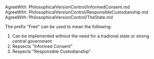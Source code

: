 AgreeWith: PhilosophicalVersionControl/InformedConsent.md   
AgreeWith: PhilosophicalVersionControl/ResponsibleCustodianship.md   
AgreeWith: PhilosophicalVersionControl/TheState.md  


The prefix "Free" can be used to mean the following:
1. Can be implemented without the need for a tradional state or strong central government
2. Repsects "Informed Consent"
3. Respects "Responsible Custodianship"

